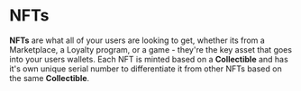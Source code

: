 # NFTs

**NFTs** are what all of your users are looking to get, whether its from a Marketplace, a Loyalty program, or a game - they're the key asset that goes into your users wallets. Each NFT is minted based on a **Collectible** and has it's own unique serial number to differentiate it from other NFTs based on the same **Collectible**.
